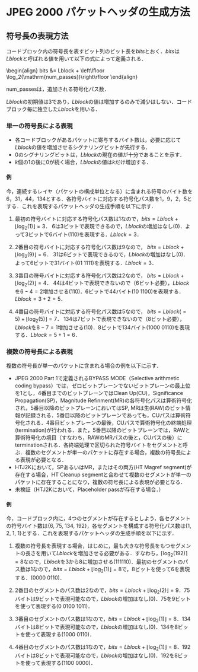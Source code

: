 <script type="text/javascript" async src="https://cdnjs.cloudflare.com/ajax/libs/mathjax/2.7.7/MathJax.js?config=TeX-MML-AM_CHTML">
</script>
<script type="text/x-mathjax-config">
 MathJax.Hub.Config({
 tex2jax: {
 inlineMath: [['$', '$'] ],
 displayMath: [ ['$$','$$'], ["\\[","\\]"] ]
 }
 });
</script>

# JPEG 2000 パケットヘッダの生成方法
## 符号長の表現方法
コードブロック内の符号長を表すビット列のビット長を$bits$とおく．$bits$は$Lblock$と呼ばれる値を用いて以下の式によって定義される．

\begin{align}
bits &= Lblock + \left\lfloor \log_2(\mathrm{num_passes})\right\rfloor
\end{align}

num_passesは，追加される符号化パス数．

$Lblock$の初期値は$3$であり，$Lblock$の値は増加するのみで減少はしない．コードブロック毎に独立した$Lblock$を用いる．

### 単一の符号長による表現

- 各コードブロックがあるパケットに寄与するバイト数は，必要に応じて$Lblock$の値を増加させるシグナリングビットが先行する．
- $0$のシグナリングビットは，$Lblock$の現在の値が十分であることを示す．
- $k$個の$1$の後に$0$が続く場合，$Lblock$の値は$k$だけ増加する．

#### 例

今，連続するレイヤ（パケットの構成単位となる）に含まれる符号のバイト数を6，31，44，134とする．各符号バイトに対応する符号化パス数を1，9，2，5とする．これを表現するパケットヘッダの生成手順を以下に示す．

1. 最初の符号バイトに対応する符号化パス数は1なので，$bits = Lblock + \left\lfloor\log_2(1)\right\rfloor = 3$．
6は3ビットで表現できるので，$Lblock$の増加はなし(0)．よって3ビットで6バイト(110)を表現する．$Lblock=3$．

1. 2番目の符号バイトに対応する符号化パス数は9なので，
$bits = Lblock + \left\lfloor\log_2(9)\right\rfloor = 6$．
31は6ビットで表現できるので，$Lblock$の増加はなし(0)．よって6ビットで31バイト(01 1111)を表現する．$Lblock=3$．

1. 3番目の符号バイトに対応する符号化パス数は2なので，
$bits = Lblock + \left\lfloor\log_2(2)\right\rfloor = 4$．
44は4ビットで表現できないので（6ビット必要），$Lblock$を$6-4=2$増加させる(110)．6ビットで44バイト(10 1100)を表現する．$Lblock=3+2=5$．

1. 4番目の符号バイトに対応する符号化パス数は5なので，
$bits = Lblock(=5) + \left\lfloor\log_2(5)\right\rfloor = 7$．
134は7ビットで表現できないので（8ビット必要），$Lblock$を$8-7=1$増加させる(10)．8ビットで134バイト(1000 0110)を表現する．$Lblock=5+1=6$．

### 複数の符号長による表現

複数の符号長が単一のパケットに含まれる場合の例を以下に示す．

- JPEG 2000 Part 1で定義されるBYPASS MODE（Selective arithmetic coding bypass）では，ゼロビットプレーンでないビットプレーンの最上位を1とし，4番目までのビットプレーンではClean Up(CU)，Significance Propagation(SP)，Magnitude Refinment(MR)の各符号化パスは算術符号化され，5番目以降のビットプレーンにおいてはSP, MRは生(RAW)のビット情報が記録される．5番目以降のビットプレーンであっても，CUパスは算術符号化される．4番目ビットプレーンの最後，CUパスで算術符号化の終端処理(termination)が行われる．また，5番目以降のビットプレーンでは，RAWと算術符号化の境目（すなわち，RAWのMRパスの後と，CUパスの後）にterminationされる．各終端処理で区切られた符号バイトをセグメントと呼ぶ．複数のセグメントが単一のパケットに存在する場合，複数の符号長による表現が必要となる．
- HTJ2Kにおいて，SPあるいはMR，またはその両方(HT Magref segment)が存在する場合，HT Cleanup segmentと合わせて複数のセグメントが単一のパケットに存在することになり，複数の符号長による表現が必要となる．
- 未検証（HTJ2Kにおいて，Placeholder passが存在する場合．）

#### 例

今，コードブロック内に，4つのセグメントが存在するとしよう，各セグメントの符号バイト数は{6, 75, 134, 192}，各セグメントを構成する符号化パス数は{1, 2, 1, 1}とする．これを表現するパケットヘッダの生成手順を以下に示す．

1. 複数の符号長を表現する場合，はじめに，最も大きな符号長をもつセグメントの長さを用いて$Lblock$を増加させる必要がある．すなわち，$\left\lceil\log_2(192)\right\rceil=8$なので，$Lblock$を$3$から$8$に増加させる(111110)．最初のセグメントのパス数は1なので，$bits = Lblock + \left\lfloor\log_2(1)\right\rfloor = 8$で，8ビットを使って6を表現する．(0000 0110)．
   
2. 2番目のセグメントのパス数は2なので，$bits = Lblock + \left\lfloor\log_2(2)\right\rfloor = 9$．75バイトは9ビットで表現可能なので，$Lblock$の増加はなし(0)．75を9ビットを使って表現する(0 0100 1011)．
   
3. 3番目のセグメントのパス数は1なので，$bits = Lblock + \left\lfloor\log_2(1)\right\rfloor = 8$．134バイトは8ビットで表現可能なので，$Lblock$の増加はなし(0)．134を8ビットを使って表現する(1000 0110)．
   
4. 4番目のセグメントのパス数は1なので，$bits = Lblock + \left\lfloor\log_2(1)\right\rfloor = 8$．192バイトは8ビットで表現可能なので，$Lblock$の増加はなし(0)．192を8ビットを使って表現する(1100 0000)．
